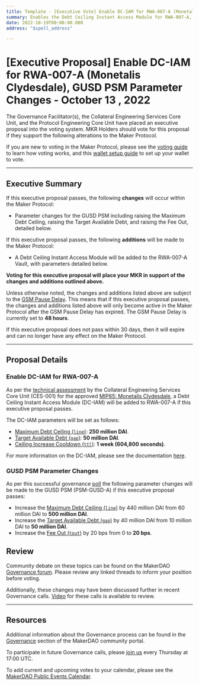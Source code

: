 ```yaml
---
title: Template - [Executive Vote] Enable DC-IAM for RWA-007-A (Monetalis Clydesdale), GUSD PSM Parameter Changes - October 13 , 2022
summary: Enables the Debt Ceiling Instant Access Module for RWA-007-A, parameter changes for the GUSD PSM.
date: 2022-10-19T00:00:00.000
address: "$spell_address"

---
```

# [Executive Proposal] Enable DC-IAM for RWA-007-A (Monetalis Clydesdale), GUSD PSM Parameter Changes - October 13 , 2022

The Governance Facilitator(s), the Collateral Engineering Services Core Unit, and the Protocol Engineering Core Unit have placed an executive proposal into the voting system. MKR Holders should vote for this proposal if they support the following alterations to the Maker Protocol.

If you are new to voting in the Maker Protocol, please see the [voting guide](https://community-development.makerdao.com/en/learn/governance/how-voting-works/) to learn how voting works, and this [wallet setup guide](https://community-development.makerdao.com/en/learn/governance/voting-setup/) to set up your wallet to vote.

---

## Executive Summary

If this executive proposal passes, the following **changes** will occur within the Maker Protocol:
- Parameter changes for the GUSD PSM including raising the Maximum Debt Ceiling, raising the Target Available Debt, and raising the Fee Out, detailed below.

If this executive proposal passes, the following **additions** will be made to the Maker Protocol:
- A Debt Ceiling Instant Access Module will be added to the RWA-007-A Vault, with parameters detailed below.

**Voting for this executive proposal will place your MKR in support of the changes and additions outlined above.**

Unless otherwise noted, the changes and additions listed above are subject to the [GSM Pause Delay](https://manual.makerdao.com/parameter-index/core/param-gsm-pause-delay). This means that if this executive proposal passes, the changes and additions listed above will only become active in the Maker Protocol after the GSM Pause Delay has expired. The GSM Pause Delay is currently set to **48 hours**.

If this executive proposal does not pass within 30 days, then it will expire and can no longer have any effect on the Maker Protocol.

---

## Proposal Details

### Enable DC-IAM for RWA-007-A

As per the [technical assessment](https://forum.makerdao.com/t/rwa007-mip65-monetalis-clydesdale-ces-domain-team-assessment/17787) by the Collateral Engineering Services Core Unit (CES-001) for the approved [MIP65: Monetalis Clydesdale](https://mips.makerdao.com/mips/details/MIP65), a Debt Ceiling Instant Access Module (DC-IAM) will be added to RWA-007-A if this executive proposal passes.

The DC-IAM parameters will be set as follows:
* [Maximum Debt Ceiling (`line`)](https://manual.makerdao.com/module-index/module-dciam#maximum-debt-ceiling-line): **250 million DAI**.
* [Target Available Debt (`gap`)](https://manual.makerdao.com/module-index/module-dciam#target-available-debt-gap): **50 million DAI**.
* [Ceiling Increase Cooldown (`ttl`)](https://manual.makerdao.com/module-index/module-dciam#ceiling-increase-cooldown-ttl): **1 week (604,800 seconds)**.

For more information on the DC-IAM, please see the documentation [here](https://manual.makerdao.com/module-index/module-dciam).

### GUSD PSM Parameter Changes

As per this successful governance [poll](https://vote.makerdao.com/polling/QmYffkvR#vote-breakdown) the following parameter changes will be made to the GUSD PSM (PSM-GUSD-A) if this executive proposal passes:
* Increase the [Maximum Debt Ceiling (`line`)](https://manual.makerdao.com/module-index/module-dciam#maximum-debt-ceiling-line) by 440 million DAI from 60 million DAI to **500 million DAI**.
* Increase the [Target Available Debt (`gap`)](https://manual.makerdao.com/module-index/module-dciam#target-available-debt-gap) by 40 million DAI from 10 million DAI to **50 million DAI**.
* Increase the [Fee Out (`tout`)](https://manual.makerdao.com/module-index/module-psm#fee-out-tout) by 20 bps from 0 to **20 bps**.

## Review

Community debate on these topics can be found on the MakerDAO [Governance forum](https://forum.makerdao.com/). Please review any linked threads to inform your position before voting.

Additionally, these changes may have been discussed further in recent Governance calls. [Video](https://www.youtube.com/playlist?list=PLLzkWCj8ywWNq5-90-Id6VPSsrk4OWVan) for these calls is available to review.

---

## Resources

Additional information about the Governance process can be found in the [Governance](https://community-development.makerdao.com/en/learn/governance) section of the MakerDAO community portal.

To participate in future Governance calls, please [join us](https://github.com/makerdao/community/tree/master/governance/governance-and-risk-meetings) every Thursday at 17:00 UTC.

To add current and upcoming votes to your calendar, please see the [MakerDAO Public Events Calendar](https://calendar.google.com/calendar/embed?src=makerdao.com_3efhm2ghipksegl009ktniomdk%40group.calendar.google.com&ctz=UTC&mode=week&showCalendars=0&showPrint=0).